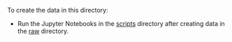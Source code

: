 To create the data in this directory:

- Run the Jupyter Notebooks in the [scripts](../scripts) directory after creating data in the [raw](../raw) directory.
